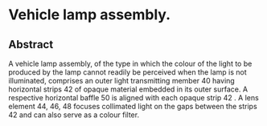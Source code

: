 # Vehicle lamp assembly.

## Abstract
A vehicle lamp assembly, of the type in which the colour of the light to be produced by the lamp cannot readily be perceived when the lamp is not illuminated, comprises an outer light transmitting member 40 having horizontal strips 42 of opaque material embedded in its outer surface. A respective horizontal baffle 50 is aligned with each opaque strip 42 . A lens element 44, 46, 48 focuses collimated light on the gaps between the strips 42 and can also serve as a colour filter.